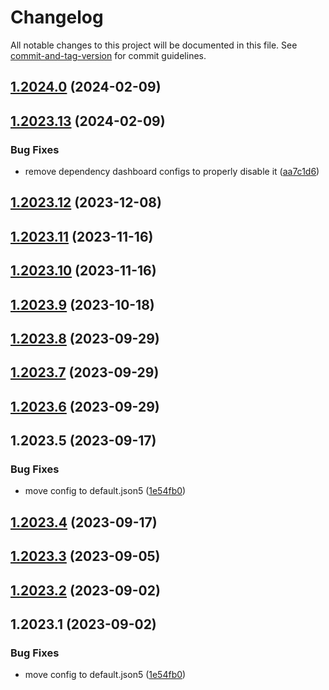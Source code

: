 # Changelog

All notable changes to this project will be documented in this file. See [commit-and-tag-version](https://github.com/absolute-version/commit-and-tag-version) for commit guidelines.

## [1.2024.0](https://github.com/davidsneighbour/renovate-config/compare/v1.2023.13...v1.2024.0) (2024-02-09)

## [1.2023.13](https://github.com/davidsneighbour/renovate-config/compare/v1.2023.12...v1.2023.13) (2024-02-09)


### Bug Fixes

* remove dependency dashboard configs to properly disable it ([aa7c1d6](https://github.com/davidsneighbour/renovate-config/commit/aa7c1d646690cb43d6e3f6fec93c998f1b9c9bf0))

## [1.2023.12](https://github.com/davidsneighbour/renovate-config/compare/v1.2023.11...v1.2023.12) (2023-12-08)

## [1.2023.11](https://github.com/davidsneighbour/renovate-config/compare/v1.2023.9...v1.2023.11) (2023-11-16)

## [1.2023.10](https://github.com/davidsneighbour/renovate-config/compare/v1.2023.9...v1.2023.10) (2023-11-16)

## [1.2023.9](https://github.com/davidsneighbour/renovate-config/compare/v1.2023.8...v1.2023.9) (2023-10-18)

## [1.2023.8](https://github.com/davidsneighbour/renovate-config/compare/v1.2023.7...v1.2023.8) (2023-09-29)

## [1.2023.7](https://github.com/davidsneighbour/hugo-modules/compare/v1.2023.6...v1.2023.7) (2023-09-29)

## [1.2023.6](https://github.com/davidsneighbour/hugo-modules/compare/v1.2023.5...v1.2023.6) (2023-09-29)

## 1.2023.5 (2023-09-17)


### Bug Fixes

* move config to default.json5 ([1e54fb0](https://github.com/davidsneighbour/hugo-modules/commit/1e54fb09b25a827bdd4a7c5bdbc52143478e1291))

## [1.2023.4](https://github.com/davidsneighbour/hugo-modules/compare/modules/pictures/v1.2023.3...modules/pictures/v1.2023.4) (2023-09-17)

## [1.2023.3](https://github.com/davidsneighbour/hugo-modules/compare/modules/pictures/v1.2023.2...modules/pictures/v1.2023.3) (2023-09-05)

## [1.2023.2](https://github.com/davidsneighbour/hugo-modules/compare/modules/pictures/v1.2023.1...modules/pictures/v1.2023.2) (2023-09-02)

## 1.2023.1 (2023-09-02)


### Bug Fixes

* move config to default.json5 ([1e54fb0](https://github.com/davidsneighbour/hugo-modules/commit/1e54fb09b25a827bdd4a7c5bdbc52143478e1291))

